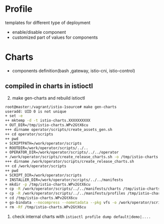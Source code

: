 # Profile
templates for different type of deployment
- enable/disable component
- customized part of values for components
# Charts
- components definition(bash ,gateway, istio-cni, istio-control)
## compiled in charts in istioctl
2. make gen-charts and rebuild istioctl
```sh
root@master:/vagrant/istio-1source# make gen-charts
useradd: UID 0 is not unique
+ set -e
++ mktemp -d -t istio-charts.XXXXXXXXXX
+ OUT_DIR=/tmp/istio-charts.WPv2GtX6cu
+++ dirname operator/scripts/create_assets_gen.sh
++ cd operator/scripts
++ pwd
+ SCRIPTPATH=/work/operator/scripts
+ ROOTDIR=/work/operator/scripts/../..
+ OPERATOR_DIR=/work/operator/scripts/../../operator
+ /work/operator/scripts/create_release_charts.sh -o /tmp/istio-charts.WPv2GtX6cu
+++ dirname /work/operator/scripts/create_release_charts.sh
++ cd /work/operator/scripts
++ pwd
+ SCRIPT_DIR=/work/operator/scripts
+ INSTALLER_DIR=/work/operator/scripts/../../manifests
+ mkdir -p /tmp/istio-charts.WPv2GtX6cu
+ cp -R /work/operator/scripts/../../manifests/charts /tmp/istio-charts.WPv2GtX6cu
+ cp -R /work/operator/scripts/../../manifests/profiles /tmp/istio-charts.WPv2GtX6cu
+ cd /tmp/istio-charts.WPv2GtX6cu
+ go-bindata --nocompress --nometadata --pkg vfs -o /work/operator/scripts/../../operator/pkg/vfs/assets.gen.go ./...
+ rm -Rf /tmp/istio-charts.WPv2GtX6cu
```
1. check internal charts with `istioctl profile dump default|demo|....`

## 